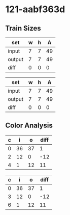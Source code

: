 # 121-aabf363d
## Train Sizes

|set|w|h|A|
|---|---|---|---|
|input|7|7|49|
|output|7|7|49|
|diff|0|0|0|


|set|w|h|A|
|---|---|---|---|
|input|7|7|49|
|output|7|7|49|
|diff|0|0|0|


## Color Analysis

|c|i|o|diff|
|---|---|---|---|
|0|36|37|1|
|2|12|0|-12|
|4|1|12|11|


|c|i|o|diff|
|---|---|---|---|
|0|36|37|1|
|3|12|0|-12|
|6|1|12|11|

